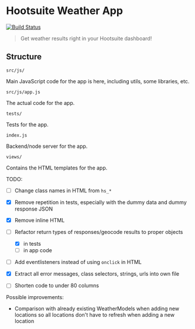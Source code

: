 # Hootsuite Weather App
[![Build Status](https://travis-ci.com/kx-chen/hs-weather-app.svg?branch=master)](https://travis-ci.com/kx-chen/hs-weather-app)

> Get weather results right in your Hootsuite dashboard!
## Structure

`src/js/`

Main JavaScript code for the app is here, including utils, some libraries, etc.

`src/js/app.js`

The actual code for the app. 

`tests/`

Tests for the app.

`index.js`

Backend/node server for the app. 

`views/`

Contains the HTML templates for the app.

TODO: 
- [ ] Change class names in HTML from `hs_*`
- [x] Remove repetition in tests, especially with the dummy data and dummy response JSON
- [x] Remove inline HTML
- [ ] Refactor return types of responses/geocode results to proper objects
    - [x] in tests
    - [ ] in app code
- [ ] Add eventlisteners instead of using `onclick` in HTML
- [x] Extract all error messages, class selectors, strings, urls into own file
- [ ] Shorten code to under 80 columns


Possible improvements: 
- Comparison with already existing WeatherModels when adding new locations so 
all locations don't have to refresh when adding a new location
